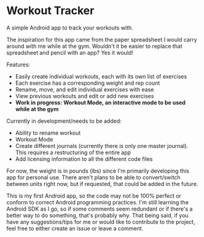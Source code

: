 # Workout Tracker

A simple Android app to track your workouts with. 

The inspiration for this app came from the paper spreadsheet I would carry around with me while at the gym. Wouldn't it be easier to replace that spreadsheet and pencil with an app? Yes it would!

Features:
- Easily create individual workouts, each with its own list of exercises
- Each exercise has a corresponding weight and rep count
- Rename, move, and edit individual exercises with ease
- View previous workouts and edit or add new exercises
- <b>Work in progress: Workout Mode, an interactive mode to be used while at the gym </b>

Currently in development/needs to be added:
- Ability to rename workout
- Workout Mode
- Create different journals (currently there is only one master journal). This requires a restructuring of the entire app
- Add licensing information to all the different code files

For now, the weight is in pounds (lbs) since I'm primarily developing this app for personal use. There aren't plans to be able to convert/switch between units right now, but if requested, that could be added in the future.


This is my first Android app, so the code may not be 100% perfect or conform to correct Android programming practices. I'm still learning the Android SDK as I go, so if some comments seem redundant or if there's a better way to do something, that's probably why. That being said, if you have any suggestions/tips for me or would like to contribute to the project, feel free to either create an issue or leave a comment.
